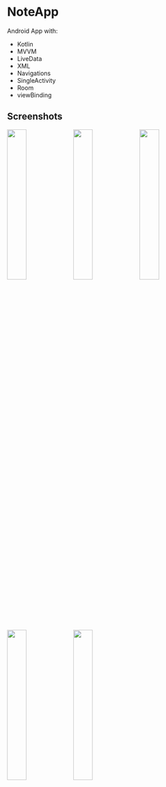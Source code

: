 # NoteApp

Android App with:

- Kotlin
- MVVM
- LiveData
- XML
- Navigations
- SingleActivity
- Room
- viewBinding

## Screenshots

<img src="https://user-images.githubusercontent.com/14277702/182047903-0d8837c0-0f84-48e0-a900-49084b7720c5.jpg" width="30%" height="30%"> <img src="https://user-images.githubusercontent.com/14277702/182047915-f661db71-f0eb-4422-8a31-b46946fb1d70.jpg" width="30%" height="30%"> <img src="https://user-images.githubusercontent.com/14277702/182047927-d3e109cd-2884-4f6e-8c9a-2d591a8714e0.jpg" width="30%" height="30%"> <img src="https://user-images.githubusercontent.com/14277702/182047935-ba850b56-769d-48f7-87bb-8b098f001788.jpg" width="30%" height="30%"> <img src="https://user-images.githubusercontent.com/14277702/182047966-c78c8a04-8735-46a6-a53c-53e2c50dca58.jpg" width="30%" height="30%">
